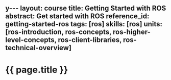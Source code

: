 y---
layout: course
title: Getting Started with ROS
abstract:
 Get started with ROS
reference_id: getting-started-ros
tags: [ros]
skills: [ros]
units: [ros-introduction, ros-concepts, ros-higher-level-concepts, ros-client-libraries, ros-technical-overview]
---

# {{ page.title }}


